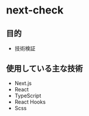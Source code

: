 # next-check

## 目的
  - 技術検証
## 使用している主な技術
  - Next.js
  - React
  - TypeScript
  - React Hooks
  - Scss
